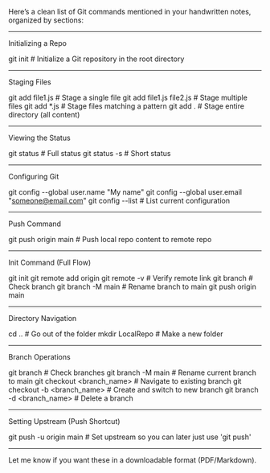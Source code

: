 Here’s a clean list of Git commands mentioned in your handwritten notes, organized by sections:


---

Initializing a Repo

git init  # Initialize a Git repository in the root directory


---

Staging Files

git add file1.js  # Stage a single file
git add file1.js file2.js  # Stage multiple files
git add *.js  # Stage files matching a pattern
git add .  # Stage entire directory (all content)


---

Viewing the Status

git status  # Full status
git status -s  # Short status


---

Configuring Git

git config --global user.name "My name"
git config --global user.email "someone@email.com"
git config --list  # List current configuration


---

Push Command

git push origin main  # Push local repo content to remote repo


---

Init Command (Full Flow)

git init
git remote add origin <link>
git remote -v  # Verify remote link
git branch  # Check branch
git branch -M main  # Rename branch to main
git push origin main


---

Directory Navigation

cd ..  # Go out of the folder
mkdir LocalRepo  # Make a new folder


---

Branch Operations

git branch  # Check branches
git branch -M main  # Rename current branch to main
git checkout <branch_name>  # Navigate to existing branch
git checkout -b <branch_name>  # Create and switch to new branch
git branch -d <branch_name>  # Delete a branch


---

Setting Upstream (Push Shortcut)

git push -u origin main  # Set upstream so you can later just use 'git push'


---

Let me know if you want these in a downloadable format (PDF/Markdown).


